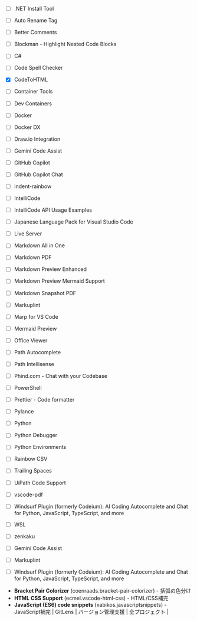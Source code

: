 - [ ] .NET Install Tool
- [ ] Auto Rename Tag
- [ ] Better Comments
- [ ] Blockman - Highlight Nested Code Blocks
- [ ] C#
- [ ] Code Spell Checker
- [x] CodeToHTML
- [ ] Container Tools
- [ ] Dev Containers
- [ ] Docker
- [ ] Docker DX
- [ ] Draw.io Integration
- [ ] Gemini Code Assist
- [ ] GitHub Copilot
- [ ] GitHub Copilot Chat
- [ ] indent-rainbow
- [ ] IntelliCode
- [ ] IntelliCode API Usage Examples
- [ ] Japanese Language Pack for Visual Studio Code
- [ ] Live Server
- [ ] Markdown All in One
- [ ] Markdown PDF
- [ ] Markdown Preview Enhanced
- [ ] Markdown Preview Mermaid Support
- [ ] Markdown Snapshot PDF
- [ ] Markuplint
- [ ] Marp for VS Code
- [ ] Mermaid Preview
- [ ] Office Viewer
- [ ] Path Autocomplete
- [ ] Path Intellisense
- [ ] Phind.com - Chat with your Codebase
- [ ] PowerShell
- [ ] Prettier - Code formatter
- [ ] Pylance
- [ ] Python
- [ ] Python Debugger
- [ ] Python Environments
- [ ] Rainbow CSV
- [ ] Trailing Spaces
- [ ] UiPath Code Support
- [ ] vscode-pdf
- [ ] Windsurf Plugin (formerly Codeium): AI Coding Autocomplete and Chat for Python, JavaScript, TypeScript, and more
- [ ] WSL
- [ ] zenkaku
- [ ] Gemini Code Assist
- [ ] Markuplint
- [ ] Windsurf Plugin (formerly Codeium): AI Coding Autocomplete and Chat for Python, JavaScript, TypeScript, and more


- **Bracket Pair Colorizer** (coenraads.bracket-pair-colorizer) - 括弧の色分け
- **HTML CSS Support** (ecmel.vscode-html-css) - HTML/CSS補完
- **JavaScript (ES6) code snippets** (xabikos.javascriptsnippets) - JavaScript補完
| GitLens | バージョン管理支援 | 全プロジェクト |